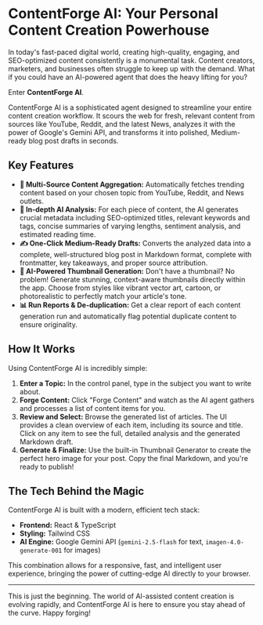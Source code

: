 # ContentForge AI: Your Personal Content Creation Powerhouse

In today's fast-paced digital world, creating high-quality, engaging, and SEO-optimized content consistently is a monumental task. Content creators, marketers, and businesses often struggle to keep up with the demand. What if you could have an AI-powered agent that does the heavy lifting for you?

Enter **ContentForge AI**.

ContentForge AI is a sophisticated agent designed to streamline your entire content creation workflow. It scours the web for fresh, relevant content from sources like YouTube, Reddit, and the latest News, analyzes it with the power of Google's Gemini API, and transforms it into polished, Medium-ready blog post drafts in seconds.

## Key Features

-   **🤖 Multi-Source Content Aggregation:** Automatically fetches trending content based on your chosen topic from YouTube, Reddit, and News outlets.
-   **🧠 In-depth AI Analysis:** For each piece of content, the AI generates crucial metadata including SEO-optimized titles, relevant keywords and tags, concise summaries of varying lengths, sentiment analysis, and estimated reading time.
-   **✍️ One-Click Medium-Ready Drafts:** Converts the analyzed data into a complete, well-structured blog post in Markdown format, complete with frontmatter, key takeaways, and proper source attribution.
-   **🎨 AI-Powered Thumbnail Generation:** Don't have a thumbnail? No problem! Generate stunning, context-aware thumbnails directly within the app. Choose from styles like vibrant vector art, cartoon, or photorealistic to perfectly match your article's tone.
-   **📊 Run Reports & De-duplication:** Get a clear report of each content generation run and automatically flag potential duplicate content to ensure originality.

## How It Works

Using ContentForge AI is incredibly simple:

1.  **Enter a Topic:** In the control panel, type in the subject you want to write about.
2.  **Forge Content:** Click "Forge Content" and watch as the AI agent gathers and processes a list of content items for you.
3.  **Review and Select:** Browse the generated list of articles. The UI provides a clean overview of each item, including its source and title. Click on any item to see the full, detailed analysis and the generated Markdown draft.
4.  **Generate & Finalize:** Use the built-in Thumbnail Generator to create the perfect hero image for your post. Copy the final Markdown, and you're ready to publish!

## The Tech Behind the Magic

ContentForge AI is built with a modern, efficient tech stack:

-   **Frontend:** React & TypeScript
-   **Styling:** Tailwind CSS
-   **AI Engine:** Google Gemini API (`gemini-2.5-flash` for text, `imagen-4.0-generate-001` for images)

This combination allows for a responsive, fast, and intelligent user experience, bringing the power of cutting-edge AI directly to your browser.

---

This is just the beginning. The world of AI-assisted content creation is evolving rapidly, and ContentForge AI is here to ensure you stay ahead of the curve. Happy forging!
